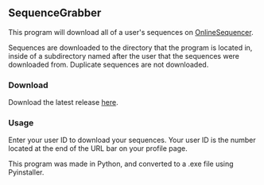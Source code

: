 ## SequenceGrabber 
This program will download all of a user's sequences on [OnlineSequencer](onlinesequencer.net).

Sequences are downloaded to the directory that the program is located in, inside of a subdirectory named after the user that the sequences were downloaded from. Duplicate sequences are not downloaded.

### Download

Download the latest release [here](https://github.com/Murasagi/SequenceGrabber/releases).

### Usage

Enter your user ID to download your sequences. Your user ID is the number located at the end of the URL bar on your profile page.

This program was made in Python, and converted to a .exe file using Pyinstaller.
